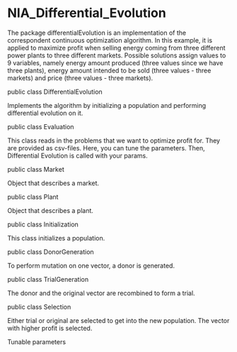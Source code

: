 # NIA_Differential_Evolution


The package differentialEvolution is an implementation of the correspondent continuous optimization algorithm. In this example, it is applied to maximize profit when selling energy coming from three different power plants to three different markets. 
Possible solutions assign values to 9 variables, namely energy amount produced (three values since we have three plants), energy amount intended to be sold (three values - three markets) and price (three values - three markets).


public class DifferentialEvolution


Implements the algorithm by initializing a population and performing differential evolution on it. 




public class Evaluation


This class reads in the problems that we want to optimize profit for. They are provided as csv-files. Here, you can tune the parameters. Then, Differential Evolution is called with your params. 




public class Market


Object that describes a market. 




public class Plant


Object that describes a plant. 




public class Initialization


This class initializes a population.




public class DonorGeneration


To perform mutation on one vector, a donor is generated. 




public class TrialGeneration


The donor and the original vector are recombined to form a trial.




public class Selection


Either trial or original are selected to get into the new population. The vector with higher profit is selected.




Tunable parameters



